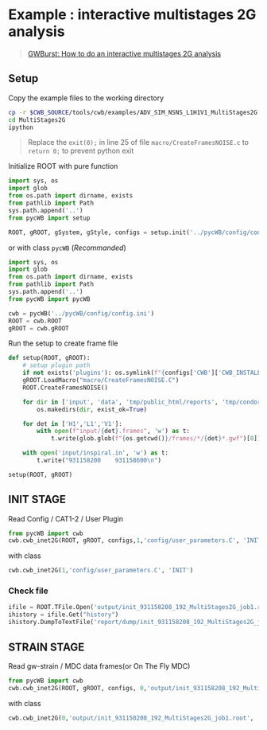 # Example : interactive multistages 2G analysis

> [GWBurst: How to do an interactive multistages 2G analysis](https://gwburst.gitlab.io/documentation/latest/html/faq.html#how-to-do-an-interactive-multistages-2g-analysis)


## Setup

Copy the example files to the working directory

```bash
cp -r $CWB_SOURCE/tools/cwb/examples/ADV_SIM_NSNS_L1H1V1_MultiStages2G  MultiStages2G
cd MultiStages2G
ipython
```

> Replace the `exit(0);` in line 25 of file `macro/CreateFramesNOISE.c` to `return 0;` to prevent python exit

Initialize ROOT with pure function

```python
import sys, os
import glob
from os.path import dirname, exists
from pathlib import Path
sys.path.append('..')
from pycWB import setup

ROOT, gROOT, gSystem, gStyle, configs = setup.init('../pycWB/config/config.ini')
```

or with class `pycWB` (_Recommanded_)

```python
import sys, os
import glob
from os.path import dirname, exists
from pathlib import Path
sys.path.append('..')
from pycWB import pycWB

cwb = pycWB('../pycWB/config/config.ini')
ROOT = cwb.ROOT
gROOT = cwb.gROOT
```

Run the setup to create frame file

```python
def setup(ROOT, gROOT):
	# setup plugin path
	if not exists('plugins'): os.symlink(f"{configs['CWB']['CWB_INSTALL']}/etc/cwb/plugins",'plugins')
	gROOT.LoadMacro("macro/CreateFramesNOISE.C")
	ROOT.CreateFramesNOISE()

	for dir in ['input', 'data', 'tmp/public_html/reports', 'tmp/condor', 'tmp/node', 'report/dump']:
		os.makedirs(dir, exist_ok=True)

	for det in ['H1','L1','V1']:
		with open(f"input/{det}.frames", 'w') as t:
			t.write(glob.glob(f"{os.getcwd()}/frames/*/{det}*.gwf")[0])

	with open('input/inspiral.in', 'w') as t:
		t.write("931158200    931158600\n")

setup(ROOT, gROOT)
```

## INIT STAGE

Read Config / CAT1-2 / User Plugin

```python
from pycWB import cwb 
cwb.cwb_inet2G(ROOT, gROOT, configs,1,'config/user_parameters.C', 'INIT')
```

with class

```python
cwb.cwb_inet2G(1,'config/user_parameters.C', 'INIT')
```

### Check file

```python
ifile = ROOT.TFile.Open('output/init_931158208_192_MultiStages2G_job1.root')
ihistory = ifile.Get("history")
ihistory.DumpToTextFile('report/dump/init_931158208_192_MultiStages2G_job1.history')
```

## STRAIN STAGE

Read gw-strain / MDC data frames(or On The Fly MDC)

```python
from pycWB import cwb 
cwb.cwb_inet2G(ROOT, gROOT, configs, 0,'output/init_931158208_192_MultiStages2G_job1.root', 'STRAIN')
```

with class

```python
cwb.cwb_inet2G(0,'output/init_931158208_192_MultiStages2G_job1.root', 'STRAIN')
```



